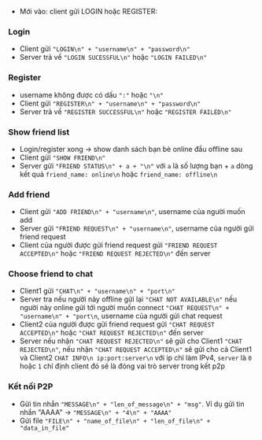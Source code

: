 - Mới vào: client gửi LOGIN hoặc REGISTER:

### Login
- Client gửi `"LOGIN\n" + "username\n" + "password\n"`
- Server trả về `"LOGIN SUCESSFUL\n"` hoặc `"LOGIN FAILED\n"`  

### Register
- username không được có dấu `":"` hoặc `"\n"`
- Client gửi `"REGISTER\n" + "username\n" + "password\n"`  
- Server trả về `"REGISTER SUCCESSFUL\n"` hoặc `"REGISTER FAILED\n"`  

### Show friend list
- Login/register xong -> show danh sách bạn bè online đầu offline sau  
- Client gửi `"SHOW FRIEND\n"`
- Server gửi `"FRIEND STATUS\n" + a + "\n"` với `a` là số lượng bạn + `a` dòng kết quả `friend_name: online\n` hoặc `friend_name: offline\n`

### Add friend  
- Client gửi `"ADD FRIEND\n" + "username\n"`, username của người muốn add
- Server gửi `"FRIEND REQUEST\n" + "username\n"`, username của người gửi friend request  
- Client của người được gửi friend request gửi `"FRIEND REQUEST ACCEPTED\n"` hoặc `"FRIEND REQUEST REJECTED\n"` đến server

### Choose friend to chat  
- Client1 gửi `"CHAT\n" + "username\n" + "port\n"`
- Server tra nếu người này offline gửi lại `"CHAT NOT AVAILABLE\n"` nếu người này online gửi tới người muốn connect `"CHAT REQUEST\n" + "username\n" + "port\n`, username của người gửi chat request
- Client2 của người được gửi friend request gửi `"CHAT REQUEST ACCEPTED\n"` hoặc `"CHAT REQUEST REJECTED\n"` đến server 
- Server nếu nhận `"CHAT REQUEST REJECTED\n"` sẽ gửi cho Client1 `"CHAT REJECTED\n"`, nếu nhận `"CHAT REQUEST ACCEPTED\n"` sẽ gửi cho cả Client1 và Client2 `CHAT INFO\n ip:port:server\n` với ip chỉ làm IPv4, `server` là `0` hoặc `1` chỉ định client đó sẽ là đóng vai trò server trong kết p2p

### Kết nối P2P
- Gửi tin nhắn `"MESSAGE\n" + "len_of_message\n" + "msg"`. Ví dụ gửi tin nhắn "AAAA" -> `"MESSAGE\n" + "4\n" + "AAAA"`
- Gửi file `"FILE\n" + "name_of_file\n" + "len_of_file\n" + "data_in_file"`

